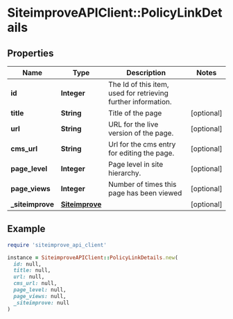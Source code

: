 # SiteimproveAPIClient::PolicyLinkDetails

## Properties

| Name | Type | Description | Notes |
| ---- | ---- | ----------- | ----- |
| **id** | **Integer** | The Id of this item, used for retrieving further information. |  |
| **title** | **String** | Title of the page | [optional] |
| **url** | **String** | URL for the live version of the page. | [optional] |
| **cms_url** | **String** | Url for the cms entry for editing the page. | [optional] |
| **page_level** | **Integer** | Page level in site hierarchy. | [optional] |
| **page_views** | **Integer** | Number of times this page has been viewed | [optional] |
| **_siteimprove** | [**Siteimprove**](Siteimprove.md) |  | [optional] |

## Example

```ruby
require 'siteimprove_api_client'

instance = SiteimproveAPIClient::PolicyLinkDetails.new(
  id: null,
  title: null,
  url: null,
  cms_url: null,
  page_level: null,
  page_views: null,
  _siteimprove: null
)
```

